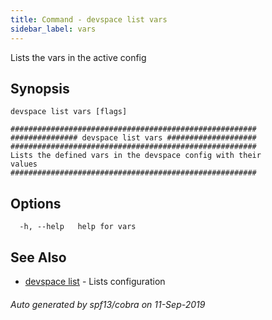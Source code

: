 ```yaml
---
title: Command - devspace list vars
sidebar_label: vars
---
```



Lists the vars in the active config

## Synopsis


```
devspace list vars [flags]
```

```
#######################################################
############### devspace list vars ####################
#######################################################
Lists the defined vars in the devspace config with their
values
#######################################################
```
## Options

```
  -h, --help   help for vars
```

## See Also

* [devspace list](/docs/cli/commands/devspace_list)	 - Lists configuration

###### Auto generated by spf13/cobra on 11-Sep-2019
